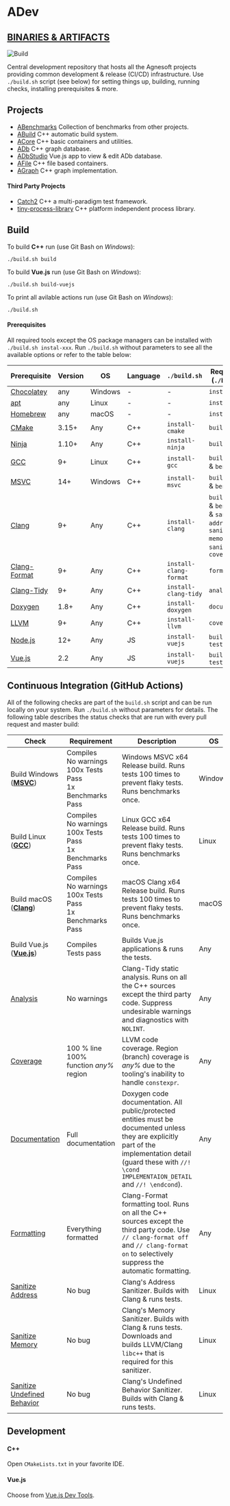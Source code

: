 # ADev

## [BINARIES & ARTIFACTS](https://github.com/Agnesoft/ADev/actions?query=branch%3Amaster)

![Build](https://github.com/Agnesoft/ADev/workflows/ADev/badge.svg)

Central development repository that hosts all the Agnesoft projects providing common development & release (CI/CD) infrastructure. Use `./build.sh` script (see below) for setting things up, building, running checks, installing prerequisites & more.

## Projects

- [ABenchmarks](projects/ABenchmarks/README.md) Collection of benchmarks from other projects.
- [ABuild](projects/ABuild/README.md) C++ automatic build system.
- [ACore](projects/ACore/README.md) C++ basic containers and utilities.
- [ADb](projects/ADb/README.md) C++ graph database.
- [ADbStudio](projects/ADbStudio/README.md) Vue.js app to view & edit ADb database.
- [AFile](projects/AFile/README.md) C++ file based containers.
- [AGraph](proejcts/AFile/README.md) C++ graph implementation.

#### Third Party Projects

- [Catch2](https://github.com/catchorg/Catch2) C++ a multi-paradigm test framework.
- [tiny-process-library](https://gitlab.com/eidheim/tiny-process-library) C++ platform independent process library.

## Build

To build **C++** run (use Git Bash on _Windows_):

```
./build.sh build
```

To build **Vue.js** run (use Git Bash on _Windows_):

```
./build.sh build-vuejs
```

To print all avilable actions run (use Git Bash on _Windows_):

```
./build.sh
```

#### Prerequisites

All required tools except the OS package managers can be installed with `./build.sh instal-xxx`. Run `./build.sh` without parameters to see all the available options or refer to the table below:

| Prerequisite                                                         | Version | OS      | Language | `./build.sh`           | Required For (`./build.sh`)                                                                            |
| -------------------------------------------------------------------- | ------- | ------- | -------- | ---------------------- | ------------------------------------------------------------------------------------------------------ |
| [Chocolatey](https://chocolatey.org/)                                | any     | Windows | -        | -                      | `install-xxx`                                                                                          |
| [apt](<https://en.wikipedia.org/wiki/APT_(software)>)                | any     | Linux   | -        | -                      | `install-xxx`                                                                                          |
| [Homebrew](https://brew.sh/)                                         | any     | macOS   | -        | -                      | `install-xxx`                                                                                          |
| [CMake](https://cmake.org/)                                          | 3.15+   | Any     | C++      | `install-cmake`        | `build`                                                                                                |
| [Ninja](https://ninja-build.org/)                                    | 1.10+   | Any     | C++      | `install-ninja`        | `build`                                                                                                |
| [GCC](https://gcc.gnu.org/)                                          | 9+      | Linux   | C++      | `install-gcc`          | `build` & `tests` & `benchmarks`                                                                       |
| [MSVC](https://visualstudio.microsoft.com/cs/vs/features/cplusplus/) | 14+     | Windows | C++      | `install-msvc`         | `build` & `tests` & `benchmarks`                                                                       |
| [Clang](https://clang.llvm.org/)                                     | 9+      | Any     | C++      | `install-clang`        | `build` & `tests` & `benchmarks` & `sanitize-address` & `sanitize-memory` & `sanitize-ub` & `coverage` |
| [Clang-Format](https://clang.llvm.org/docs/ClangFormat.html)         | 9+      | Any     | C++      | `install-clang-format` | `formatting`                                                                                           |
| [Clang-Tidy](https://clang.llvm.org/extra/clang-tidy/)               | 9+      | Any     | C++      | `install-clang-tidy`   | `analysis`                                                                                             |
| [Doxygen](https://www.doxygen.nl/index.html)                         | 1.8+    | Any     | C++      | `install-doxygen`      | `documentation`                                                                                        |
| [LLVM](https://www.llvm.org)                                         | 9+      | Any     | C++      | `install-llvm`         | `coverage`                                                                                             |
| [Node.js](https://nodejs.org/)                                       | 12+     | Any     | JS       | `install-vuejs`        | `build-vuejs` & `tests-vuejs`                                                                          |
| [Vue.js](https://vuejs.org/)                                         | 2.2     | Any     | JS       | `install-vuejs`        | `build-vuejs` & `tests-vuejs`                                                                          |

## Continuous Integration (GitHub Actions)

All of the following checks are part of the `build.sh` script and can be run locally on your system. Run `./build.sh` without parameters for details. The following table describes the status checks that are run with every pull request and master build:

| Check                                                                                      | Requirement                                                               | Description                                                                                                                                                                                                       | OS      | Language | `build.sh`                               |
| ------------------------------------------------------------------------------------------ | ------------------------------------------------------------------------- | ----------------------------------------------------------------------------------------------------------------------------------------------------------------------------------------------------------------- | ------- | -------- | ---------------------------------------- |
| Build Windows (**[MSVC](https://visualstudio.microsoft.com/cs/vs/features/cplusplus/)**)           | Compiles <br/> No warnings <br/> 100x Tests Pass <br/> 1x Benchmarks Pass | Windows MSVC x64 Release build. Runs tests 100 times to prevent flaky tests. Runs benchmarks once.                                                                                                                | Windows | C++      | `build` <br/> `tests` <br/> `benchmarks` |
| Build Linux (**[GCC](https://gcc.gnu.org/)**)                                                    | Compiles <br/> No warnings <br/> 100x Tests Pass <br/> 1x Benchmarks Pass | Linux GCC x64 Release build. Runs tests 100 times to prevent flaky tests. Runs benchmarks once.                                                                                                                   | Linux   | C++      | `build` <br/> `tests` <br/> `benchmarks` |
| Build macOS (**[Clang](https://clang.llvm.org/)**)                                               | Compiles <br/> No warnings <br/> 100x Tests Pass <br/> 1x Benchmarks Pass | macOS Clang x64 Release build. Runs tests 100 times to prevent flaky tests. Runs benchmarks once.                                                                                                                 | macOS     | C++      | `build` <br/> `tests` <br/> `benchmarks` |
| Build Vue.js (**[Vue.js](https://vuejs.org/)**)                                                   | Compiles <br/> Tests pass                                                 | Builds Vue.js applications & runs the tests.                                                                                                                                                                      | Any     | JS       | `build-vuejs` <br/> `tests-vuejs`        |
| [Analysis](https://clang.llvm.org/extra/clang-tidy/)                                       | No warnings                                                               | Clang-Tidy static analysis. Runs on all the C++ sources except the third party code. Suppress undesirable warnings and diagnostics with `NOLINT`.                                                                 | Any     | C++      | `analysis`                               |
| [Coverage](https://clang.llvm.org/docs/SourceBasedCodeCoverage.html)                       | 100 % line <br/> 100% function _any%_ region                              | LLVM code coverage. Region (branch) coverage is _any%_ due to the tooling's inability to handle `constexpr`.                                                                                                      | Any     | C++      | `coverage`                               |
| [Documentation](https://www.doxygen.nl/index.html)                                         | Full documentation                                                        | Doxygen code documentation. All public/protected entities must be documented unless they are explicitly part of the implementation detail (guard these with `//! \cond IMPLEMENTAION_DETAIL` and `//! \endcond`). | Any     | C++      | `documentation`                          |
| [Formatting](https://clang.llvm.org/docs/ClangFormat.html)                                 | Everything formatted                                                      | Clang-Format formatting tool. Runs on all the C++ sources except the third party code. Use `// clang-format off` and `// clang-format on` to selectively suppress the automatic formatting.                       | Any     | C++      | `formatting`                             |
| [Sanitize Address](https://clang.llvm.org/docs/AddressSanitizer.html)                      | No bug                                                                    | Clang's Address Sanitizer. Builds with Clang & runs tests.                                                                                                                                                        | Linux   | C++      | `sanitize-address`                       | [ASAN] |
| [Sanitize Memory](https://clang.llvm.org/docs/MemorySanitizer.html)                        | No bug                                                                    | Clang's Memory Sanitizer. Builds with Clang & runs tests. Downloads and builds LLVM/Clang `libc++` that is required for this sanitizer.                                                                           | Linux   | C++      | `sanitize-memory`                        |
| [Sanitize Undefined Behavior](https://clang.llvm.org/docs/UndefinedBehaviorSanitizer.html) | No bug                                                                    | Clang's Undefined Behavior Sanitizer. Builds with Clang & runs tests.                                                                                                                                             | Linux   | C++      | `sanitize-ub`                            |

## Development

#### C++

Open `CMakeLists.txt` in your favorite IDE.

#### Vue.js

Choose from [Vue.js Dev Tools](https://vuejs.org/v2/guide/installation.html).
